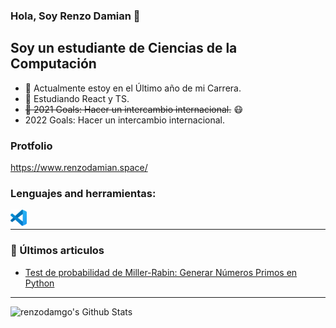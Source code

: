 ### Hola, Soy Renzo Damian  👋

## Soy un estudiante de Ciencias de la Computación
- 🔭 Actualmente estoy en el Último año de mi Carrera.
- 🌱 Estudiando React y TS.
- ~~🥅 2021 Goals: Hacer un intercambio internacional.~~ 😷
- 2022 Goals: Hacer un intercambio internacional.

### Protfolio 
https://www.renzodamian.space/

### Lenguajes and herramientas:

<img align="left" alt="Visual Studio Code" width="26px" src="https://raw.githubusercontent.com/github/explore/80688e429a7d4ef2fca1e82350fe8e3517d3494d/topics/visual-studio-code/visual-studio-code.png" />


<br />


---

### 📕 Últimos articulos
<!-- BLOG-POST-LIST:START -->
- [Test de probabilidad de Miller-Rabin: Generar Números Primos en Python](https://renzodamgo.github.io/posts/primos/primos/)

<!-- BLOG-POST-LIST:END -->

---

<img align="left" alt="renzodamgo's Github Stats" src="https://github-readme-stats.vercel.app/api?username=renzodamgo&show_icons=true&hide_border=true" />

